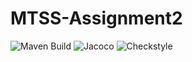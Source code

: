 # MTSS-Assignment2
![Maven Build](https://github.com/Aleenamthw/MTSS-assignment.2/actions/workflows/build.yml/badge.svg)
![Jacoco](https://github.com/Aleenamthw/MTSS-assignment.2/blob/develop/.github/badges/jacoco.svg)
![Checkstyle](https://github.com/Aleenamthw/MTSS-assignment.2/blob/develop/.github/badges/checkstyle-result.svg)